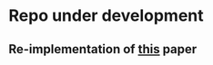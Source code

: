 # Repo under development
## Re-implementation of [this](https://papers.nips.cc/paper_files/paper/2012/file/c399862d3b9d6b76c8436e924a68c45b-Paper.pdf) paper
